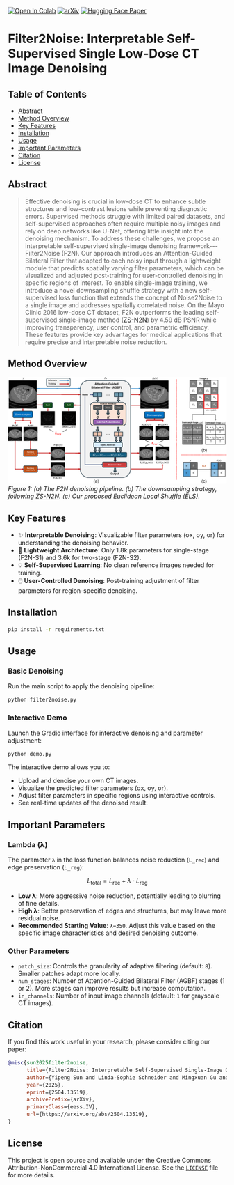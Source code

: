 [![Open In Colab](https://colab.research.google.com/assets/colab-badge.svg)](https://colab.research.google.com/drive/13bIhK2inxzjLfUUoLoltnAodFKb_YzXb?usp=sharing) [![arXiv](https://img.shields.io/badge/arXiv-2504.13519-b31b1b.svg)](https://arxiv.org/abs/2504.13519)
[![Hugging Face Paper](https://img.shields.io/badge/🤗%20Hugging%20Face-Paper-yellow)](https://huggingface.co/papers/2504.13519)


# Filter2Noise: Interpretable Self-Supervised Single Low-Dose CT Image Denoising

<!-- Optional: Add a Table of Contents here if desired -->

## Table of Contents
- [Abstract](#abstract)
- [Method Overview](#method-overview)
- [Key Features](#key-features)
- [Installation](#installation)
- [Usage](#usage)
- [Important Parameters](#important-parameters)
- [Citation](#citation)
- [License](#license)


## Abstract

>Effective denoising is crucial in low-dose CT to enhance subtle structures and low-contrast lesions while preventing diagnostic errors. Supervised methods struggle with limited paired datasets, and self-supervised approaches often require multiple noisy images and rely on deep networks like U-Net, offering little insight into the denoising mechanism. To address these challenges, we propose an interpretable self-supervised single-image denoising framework---Filter2Noise (F2N). Our approach introduces an Attention-Guided Bilateral Filter that adapted to each noisy input through a lightweight module that predicts spatially varying filter parameters, which can be visualized and adjusted post-training for user-controlled denoising in specific regions of interest. To enable single-image training, we introduce a novel downsampling shuffle strategy with a new self-supervised loss function that extends the concept of Noise2Noise to a single image and addresses spatially correlated noise. On the Mayo Clinic 2016 low-dose CT dataset, F2N outperforms the leading self-supervised single-image method ([ZS-N2N](https://openaccess.thecvf.com/content/CVPR2023/papers/Mansour_Zero-Shot_Noise2Noise_Efficient_Image_Denoising_Without_Any_Data_CVPR_2023_paper.pdf)) by 4.59 dB PSNR while improving transparency, user control, and parametric efficiency. These features provide key advantages for medical applications that require precise and interpretable noise reduction.

## Method Overview

![Method Overview](method.png)
*Figure 1: (a) The F2N denoising pipeline. (b) The downsampling strategy, following [ZS-N2N](https://openaccess.thecvf.com/content/CVPR2023/papers/Mansour_Zero-Shot_Noise2Noise_Efficient_Image_Denoising_Without_Any_Data_CVPR_2023_paper.pdf). (c) Our proposed Euclidean Local Shuffle (ELS).*

## Key Features

-   ✨ **Interpretable Denoising**: Visualizable filter parameters (σx, σy, σr) for understanding the denoising behavior.
-   🚀 **Lightweight Architecture**: Only 1.8k parameters for single-stage (F2N-S1) and 3.6k for two-stage (F2N-S2).
-   💡 **Self-Supervised Learning**: No clean reference images needed for training.
-   🖱️ **User-Controlled Denoising**: Post-training adjustment of filter parameters for region-specific denoising.

## Installation

```bash
pip install -r requirements.txt
```

## Usage

### Basic Denoising

Run the main script to apply the denoising pipeline:

```bash
python filter2noise.py
```

### Interactive Demo

Launch the Gradio interface for interactive denoising and parameter adjustment:

```bash
python demo.py
```

The interactive demo allows you to:

-   Upload and denoise your own CT images.
-   Visualize the predicted filter parameters (σx, σy, σr).
-   Adjust filter parameters in specific regions using interactive controls.
-   See real-time updates of the denoised result.

## Important Parameters

### Lambda (λ)

The parameter `λ` in the loss function balances noise reduction (`L_rec`) and edge preservation (`L_reg`):

```math
L_\text{total} = L_\text{rec} + \lambda \cdot L_\text{reg}
```

-   **Low λ**: More aggressive noise reduction, potentially leading to blurring of fine details.
-   **High λ**: Better preservation of edges and structures, but may leave more residual noise.
-   **Recommended Starting Value**: `λ=350`. Adjust this value based on the specific image characteristics and desired denoising outcome.

### Other Parameters

-   `patch_size`: Controls the granularity of adaptive filtering (default: `8`). Smaller patches adapt more locally.
-   `num_stages`: Number of Attention-Guided Bilateral Filter (AGBF) stages (1 or 2). More stages can improve results but increase computation.
-   `in_channels`: Number of input image channels (default: `1` for grayscale CT images).

## Citation

If you find this work useful in your research, please consider citing our paper:

```bibtex
@misc{sun2025filter2noise,
      title={Filter2Noise: Interpretable Self-Supervised Single-Image Denoising for Low-Dose CT with Attention-Guided Bilateral Filtering}, 
      author={Yipeng Sun and Linda-Sophie Schneider and Mingxuan Gu and Siyuan Mei and Chengze Ye and Fabian Wagner and Siming Bayer and Andreas Maier},
      year={2025},
      eprint={2504.13519},
      archivePrefix={arXiv},
      primaryClass={eess.IV},
      url={https://arxiv.org/abs/2504.13519}, 
}
```

## License

This project is open source and available under the Creative Commons Attribution-NonCommercial 4.0 International License. See the [`LICENSE`](LICENSE) file for more details.
